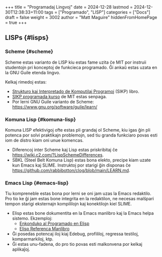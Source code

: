 +++
title = "Programadaj Lingvoj"
date = 2024-12-28
lastmod = 2024-12-30T12:38:33+11:00
tags = ["Programado", "LISP"]
categories = ["Docs"]
draft = false
weight = 3002
author = "Matt Maguire"
hiddenFromHomePage = true
+++

## LISPs {#lisps}


### Scheme {#scheme}

Scheme estas varianto de LISP kiu estas fame uzita ĉe MIT por instruii studentojn pri konceptoj de funkcieca programado. Ĝi ankaŭ estas uzata en la GNU Guile etenda lingvo.

Kelkaj rimedoj estas:

-   [Strukturo kaj Interpretado de Komputilaj Programoj](https://media.githubusercontent.com/media/sarabander/sicp-pdf/master/sicp.pdf) (SIKP) libro.
-   [SIKP programada kurso](https://ocw.mit.edu/courses/6-001-structure-and-interpretation-of-computer-programs-spring-2005/video_galleries/video-lectures/) de MIT estas senpaga.
-   Por lerni GNU Guile varianto de Scheme: <https://www.gnu.org/software/guile/learn/>


### Komuna Lisp {#komuna-lisp}

Komuna LISP efektivigoj ofte estas pli grandaj ol Scheme, kiu igas ĝin pli potenca por solvi praktikajn problemojn, sed tiu granda funkciaro povas esti iom de distro kiam oni unue komencas.

-   Diferencoj inter Scheme kaj Lisp estas priskribitaj ĉe <https://wiki.c2.com/?LispSchemeDifferences>.
-   SBKL (Steel Belt Komuna Lisp) estas bona elekto, precipe kiam uzate kun Emacs kaj SLIME. Instruktoj por starigi ĝin disponas ĉe <https://github.com/rabbibotton/clog/blob/main/LEARN.md>.


### Emacs Lisp {#emacs-lisp}

Tiu kompreneble estas bona por lerni se oni jam uzas la Emacs redaktilo. Pro tio ke ĝi jam estas bone integrita en la redaktilon, ne necesas malŝpari tempon starigi eksternajn kompililojn kaj konektilojn kiel SLIME.

-   Elisp estas bone dokumentita en la Emacs manlibro kaj la Emacs helpa sistemo. Ekzemploj:
    -   [Enkonduko al Programado en Elisp](https://www.gnu.org/software/emacs/manual/html_node/eintr/index.html)
    -   [Elisp Referenca Manlibro](https://www.gnu.org/software/emacs/manual/html_node/elisp/index.html)
-   Ĝi posedas potencaj iloj kiaj Edebug, profililoj, regressa testiloj, komparmarkiloj, ktp.
-   Ĝi estas unu-fadena, do pro tio povas esti malkonvena por kelkaj aplikaĵoj.
